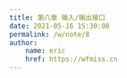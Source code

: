 ```yaml
---
title: 第八章 输入/输出接口
date: 2021-05-16 15:30:00
permalink: /w/note/8
author: 
    name: eric
    href: https://wfmiss.cn
---
```


